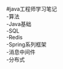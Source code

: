 #java工程师学习笔记<br/>
-算法<br/>
-Java基础<br/>
-SQL<br/>
-Redis<br/>
-Spring系列框架<br/>
-消息中间件<br/>
-分布式<br/>